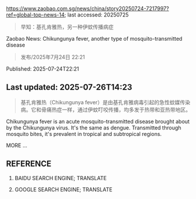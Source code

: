 https://www.zaobao.com.sg/news/china/story20250724-7217997?ref=global-top-news-14; last accessed: 20250725

> 早知：基孔肯雅热，另一种伊蚊传播病症

Zaobao News: Chikungunya fever, another type of mosquito-transmitted disease

> 发布/2025年7月24日 22:21

Published: 2025-07-24T22:21

## Last updated: 2025-07-26T14:23

> 基孔肯雅热（Chikungunya fever）是由基孔肯雅病毒引起的急性蚊媒传染病。它和骨痛热症一样，通过伊蚊叮咬传播，均多发于热带和亚热带地区。

Chikungunya fever is an acute mosquito-transmitted disease brought about by the Chikungunya virus. It's the same as dengue. Transmitted through mosquito bites, it's prevalent in tropical and subtropical regions.

MORE ...

## REFERENCE

1) BAIDU SEARCH ENGINE; TRANSLATE

2) GOOGLE SEARCH ENGINE; TRANSLATE